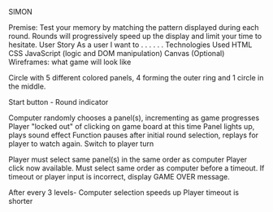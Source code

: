 SIMON

Premise: Test your memory by matching the pattern displayed during each round. Rounds will progressively speed up the display and limit your time to hesitate.
User Story
As a user I want to
.
.
.
.
.
.
Technologies Used
HTML
CSS
JavaScript (logic and DOM manipulation)
Canvas (Optional)
Wireframes:
what game will look like


Circle with 5 different colored panels, 4 forming the outer ring and 1 circle in the middle.

Start button - Round indicator

Computer randomly chooses a panel(s), incrementing as game progresses
    Player "locked out" of clicking on game board at this time
    Panel lights up, plays sound effect
    Function pauses after initial round selection, replays for player to watch again.
    Switch to player turn

Player must select same panel(s) in the same order as computer
    Player click now available.
    Must select same order as computer before a timeout.
    If timeout or player input is incorrect, 
        display GAME OVER message.

After every 3 levels-
    Computer selection speeds up
    Player timeout is shorter

